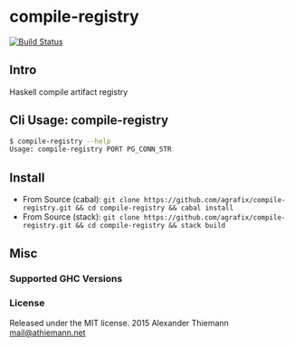 compile-registry
=====

[![Build Status](https://travis-ci.org/agrafix/compile-registry.svg)](https://travis-ci.org/agrafix/compile-registry)


## Intro


Haskell compile artifact registry

## Cli Usage: compile-registry

```sh
$ compile-registry --help
Usage: compile-registry PORT PG_CONN_STR

```

## Install

* From Source (cabal): `git clone https://github.com/agrafix/compile-registry.git && cd compile-registry && cabal install`
* From Source (stack): `git clone https://github.com/agrafix/compile-registry.git && cd compile-registry && stack build`


## Misc

### Supported GHC Versions


### License

Released under the MIT license.
2015 Alexander Thiemann <mail@athiemann.net>
